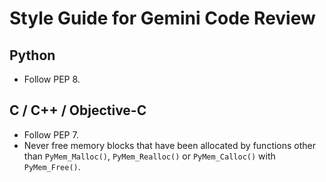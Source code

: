 # Style Guide for Gemini Code Review

## Python

- Follow PEP 8.

## C / C++ / Objective-C

- Follow PEP 7.
- Never free memory blocks that have been allocated by functions other than
  `PyMem_Malloc()`, `PyMem_Realloc()` or `PyMem_Calloc()` with `PyMem_Free()`.
